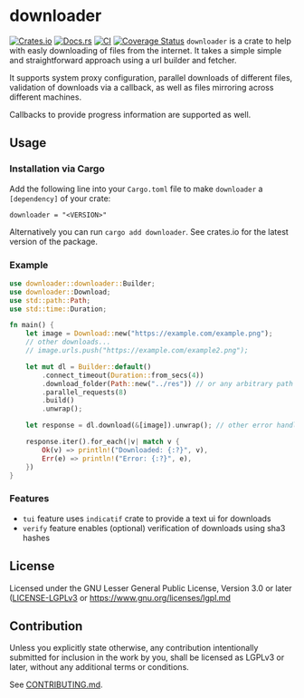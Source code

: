 # downloader

[![Crates.io](https://img.shields.io/crates/v/downloader.svg)](https://crates.io/crates/downloader)
[![Docs.rs](https://docs.rs/downloader/badge.svg)](https://docs.rs/downloader)
[![CI](https://github.com/hunger/downloader/workflows/Continuous%20Integration/badge.svg)](https://github.com/hunger/downloader/actions)
[![Coverage Status](https://coveralls.io/repos/github/hunger/downloader/badge.svg?branch=main)](https://coveralls.io/github/hunger/downloader?branch=main)
`downloader` is a crate to help with easly downloading of files from the
internet. It takes a simple simple and straightforward approach using a url
builder and fetcher.

It supports system proxy configuration, parallel downloads of different files,
validation of downloads via a callback, as well as files mirroring across different
machines.

Callbacks to provide progress information are supported as well.

## Usage

### Installation via Cargo

Add the following line into your `Cargo.toml` file to make `downloader` a
`[dependency]` of your crate:

`downloader = "<VERSION>"`

Alternatively you can run `cargo add downloader`. See crates.io for the latest
version of the package.

### Example

```rust
use downloader::downloader::Builder;
use downloader::Download;
use std::path::Path;
use std::time::Duration;

fn main() {
    let image = Download::new("https://example.com/example.png");
    // other downloads...
    // image.urls.push("https://example.com/example2.png");

    let mut dl = Builder::default()
        .connect_timeout(Duration::from_secs(4))
        .download_folder(Path::new("../res")) // or any arbitrary path
        .parallel_requests(8)
        .build()
        .unwrap();

    let response = dl.download(&[image]).unwrap(); // other error handling

    response.iter().for_each(|v| match v {
        Ok(v) => println!("Downloaded: {:?}", v),
        Err(e) => println!("Error: {:?}", e),
    })
}
```

### Features

- `tui` feature uses `indicatif` crate to provide a text ui for downloads
- `verify` feature enables (optional) verification of downloads using sha3 hashes

## License

Licensed under the GNU Lesser General Public License, Version 3.0 or later
([LICENSE-LGPLv3](LICENSE-LGPLv3.md) or <https://www.gnu.org/licenses/lgpl.md>

## Contribution

Unless you explicitly state otherwise, any contribution intentionally submitted
for inclusion in the work by you, shall be licensed as LGPLv3 or later, without
any additional terms or conditions.

See [CONTRIBUTING.md](CONTRIBUTING.md).
